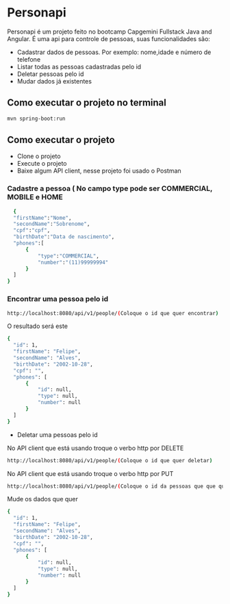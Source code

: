 # Personapi

Personapi é um projeto feito no bootcamp Capgemini Fullstack Java and Angular. É uma api para controle de pessoas, suas funcionalidades são:

  - Cadastrar dados de pessoas. Por exemplo: nome,idade e número de telefone
  - Listar todas as pessoas cadastradas pelo id
  - Deletar pessoas pelo id
  - Mudar dados já existentes

  ## Como executar o projeto no terminal
  ```sh
  mvn spring-boot:run
  ```

## Como executar o projeto

  - Clone o projeto
  - Execute o projeto
  - Baixe algum API client, nesse projeto foi usado o Postman
  
  ### Cadastre a pessoa ( No campo type pode ser COMMERCIAL, MOBILE e HOME 
  ```sh 
    {
    "firstName":"Nome",
    "secondName":"Sobrenome",
    "cpf":"cpf",
    "birthDate":"Data de nascimento",
    "phones":[
        {
            "type":"COMMERCIAL", 
            "number":"(11)99999994"
        }
    ]
}
  ```
  
  ### Encontrar uma pessoa pelo id 
  ```sh
  http://localhost:8080/api/v1/people/(Coloque o id que quer encontrar)
  ```
  O resultado será este 
  
  ```sh
  {
    "id": 1,
    "firstName": "Felipe",
    "secondName": "Alves",
    "birthDate": "2002-10-28",
    "cpf": "",
    "phones": [
        {
            "id": null,
            "type": null,
            "number": null
        }
    ]
}
  ```
  - Deletar uma pessoas pelo id
  
  No API client que está usando troque o verbo http por DELETE
  ```sh
  http://localhost:8080/api/v1/people/(Coloque o id que quer deletar)
  ```
   No API client que está usando troque o verbo http por PUT
  ```sh
  http://localhost:8080/api/v1/people/(Coloque o id da pessoas que que quer modificar)
  ```
  Mude os dados que quer
  ```sh 
  {
    "id": 1,
    "firstName": "Felipe",
    "secondName": "Alves",
    "birthDate": "2002-10-28",
    "cpf": "",
    "phones": [
        {
            "id": null,
            "type": null,
            "number": null
        }
    ]
}
```
</ul>
